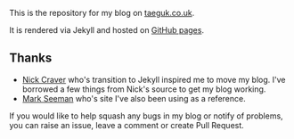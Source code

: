 This is the repository for my blog on [taeguk.co.uk](http://taeguk.co.uk).

It is rendered via Jekyll and hosted on [GitHub pages](http://xdadaveshaw.github.io).

Thanks
---
 - [Nick Craver](https://github.com/NickCraver/nickcraver.github.com) who's transition to Jekyll inspired me to move my blog. I've borrowed a few things from Nick's source to get my blog working.
 - [Mark Seeman](https://github.com/ploeh/ploeh.github.com) who's site I've also been using as a reference.
 
 If you would like to help squash any bugs in my blog or notify of problems, you can raise an issue, leave a comment or create Pull Request.